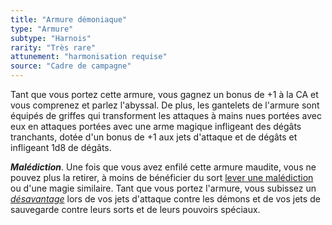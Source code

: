 ```yaml
---
title: "Armure démoniaque"
type: "Armure"
subtype: "Harnois"
rarity: "Très rare"
attunement: "harmonisation requise"
source: "Cadre de campagne"
---
```

Tant que vous portez cette armure, vous gagnez un bonus de +1 à la CA et vous comprenez et parlez l'abyssal. De plus, les gantelets de l'armure sont équipés de griffes qui transforment les attaques à mains nues portées avec eux en attaques portées avec une arme magique infligeant des dégâts tranchants, dotée d'un bonus de +1 aux jets d'attaque et de dégâts et infligeant 1d8 de dégâts.

***Malédiction***. Une fois que vous avez enfilé cette armure maudite, vous ne pouvez plus la retirer, à moins de bénéficier du sort [lever une malédiction](/grimoire/lever-une-malediction/) ou d'une magie similaire. Tant que vous portez l'armure, vous subissez un [_désavantage_](/utiliser-les-caracteristiques/#avantage-et-desavantage) lors de vos jets d'attaque contre les démons et de vos jets de sauvegarde contre leurs sorts et de leurs pouvoirs spéciaux.
